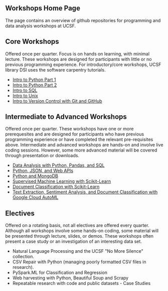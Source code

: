 ## Workshops Home Page

The page contains an overview of github repositories for programming and data analysis workshops at UCSF. 

## Core Workshops

Offered once per quarter. Focus is on hands on learning, with minimal lecture. These workshops are designed for participants with little or no previous programming experience. For introductory/core workshops, UCSF library DSI uses the software carpentry tutorials. 

- [Intro to Python Part 1](https://courses.ucsf.edu/course/view.php?id=5281)
- [Intro to Python Part 2](https://courses.ucsf.edu/course/view.php?id=5296)
- [Intro to SQL](https://courses.ucsf.edu/course/view.php?id=4401)
- [Intro to Unix](https://courses.ucsf.edu/course/view.php?id=5327)
- [Intro to Version Control with Git and GitHub](https://courses.ucsf.edu/course/view.php?id=5208)

## Intermediate to Advanced Workshops

Offered once per quarter. These workshops have one or more prerequesites and are designed for participants who have previous programming experience or have completed the relevant pre-requisites above. Intermediate and advanced workshops are hands-on and involve live coding sessions. However, some more advanced material will be covered through presentation or downloads. 

- [Data Analysis with Python, Pandas, and SQL](https://github.com/geoffswc/Python-SQL-Workshop)
- [Python, JSON, and Web APIs](https://github.com/geoffswc/Python-JSON-Workshop)
- [Python and MongoDB](https://github.com/geoffswc/MongoDB-Python-Workshop)
- [Supervised Machine Learning with Scikit-Learn](https://github.com/geoffswc/Covid-Test-Predictions)
- [Document Classification with Scikit-Learn](https://github.com/geoffswc/Scikit-Learn-Workshop)
- [Text Extraction, Sentiment Analysis, and Document Classification with Google Cloud AutoML](https://github.com/geoffswc/GCP-Machine-Learning-API-Workshop)

## Electives

Offered on a rotating basis, not all electives are offered every quarter. Although all workshops involve some hands-on coding, some material will be presented through lecture, slides, or demos. These workshops often present a case study or an investigation of an interesting data set. 

- Natural Language Processing and the UCSF "No More Silence" collection. 
- CSV Repair with Python (managing poorly formatted CSV files in research).
- PySpark.ML for Classification and Regression
- Web harvesting with Python, Beautiful Soup and Scrapy
- Repeatable research with code and public datasets - Case Studies




